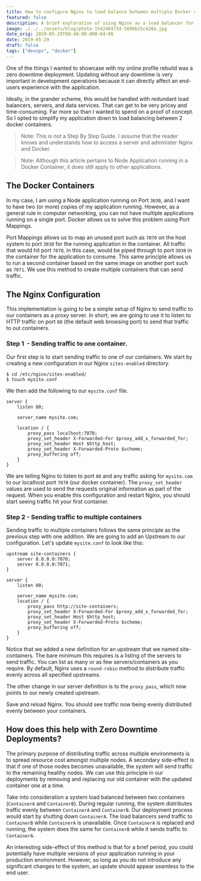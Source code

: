 ```yaml
---
title: How to configure Nginx to load balance between multiple Docker containers
featured: false
description: A brief exploration of using Nginx as a load balancer for multiple docker containers.
image: ./../../assets/blog/photo-1542464734-5690b15c420a.jpg
date_orig: 2019-05-29T08:40:00.000-04:00
date: 2019-05-29
draft: false
tags: ["devops", "docker"]
---
```


One of the things I wanted to showcase with my online profile rebuild was a zero downtime deployment. Updating without any downtime is very important in development operations because it can directly affect an end-users experience with the application.

Ideally, in the grander scheme, this would be handled with redundant load balancers, servers, and data services. That can get to be very pricey and time-consuming. Far more so than I wanted to spend on a proof of concept. So I opted to simplify my application down to load balancing between 2 docker containers.

> Note: This is not a Step By Step Guide. I assume that the reader knows and understands how to access a server and administer Nginx and Docker.

> Note: Although this article pertains to Node Application running in a Docker Container, it does still apply to other applications.

## The Docker Containers

In my case, I am using a Node application running on Port `3030`, and I want to have two (or more) copies of my application running. However, as a general rule in computer networking, you can not have multiple applications running on a single port. Docker allows us to solve this problem using Port Mappings.

Port Mappings allows us to map an unused port such as `7070` on the host system to port `3030` for the running application in the container. All traffic that would hit port `7070`, in this case, would be piped through to port `3030` in the container for the application to consume. This same principle allows us to run a second container based on the same image on another port such as `7071`. We use this method to create multiple containers that can send traffic.

## The Nginx Configuration

This implementation is going to be a simple setup of Nginx to send traffic to our containers as a proxy server. In short, we are going to use it to listen to HTTP traffic on port `80` (the default web browsing port) to send that traffic to out containers.

### Step 1  - Sending traffic to one container.

Our first step is to start sending traffic to one of our containers. We start by creating a new configuration in our Nginx `sites-enabled` directory.

```
$ cd /etc/nginx/sites-enabled/
$ touch mysite.conf
```

We then add the following to our `mysite.conf` file.

```
server {
    listen 80;

    server_name mysite.com;

    location / {
        proxy_pass localhost:7070;
        proxy_set_header X-Forwarded-For $proxy_add_x_forwarded_for;
        proxy_set_header Host $http_host;
        proxy_set_header X-Forwarded-Proto $scheme;
        proxy_buffering off;
    }
}
```

We are telling Nginx to listen to port `80` and any traffic asking for `mysite.com` to our localhost port `7070` (our docker container). The `proxy_set_header` values are used to send the requests original information as part of the request. When you enable this configuration and restart Nginx, you should start seeing traffic hit your first container.

### Step 2 - Sending traffic to multiple containers

Sending traffic to multiple containers follows the same principle as the previous step with one addition. We are going to add an Upstream to our configuration. Let's update `mysite.conf` to look like this:

```
upstream site-containers {
    server 0.0.0.0:7070;
    server 0.0.0.0:7071;
}

server {
    listen 80;

    server_name mysite.com;
    location / {
        proxy_pass http://site-containers;
        proxy_set_header X-Forwarded-For $proxy_add_x_forwarded_for;
        proxy_set_header Host $http_host;
        proxy_set_header X-Forwarded-Proto $scheme;
        proxy_buffering off;
    }
}
```

Notice that we added a new definition for an upstream that we named site-containers. The bare minimum this requires is a listing of the servers to send traffic. You can list as many or as few servers/containers as you require. By default, Nginx uses a `round-robin` method to distribute traffic evenly across all specified upstreams.

The other change in our server definition is to the `proxy_pass`, which now points to our newly created upstream.

Save and reload Nginx. You should see traffic now being evenly distributed evenly between your containers.

## How does this help with Zero Downtime Deployments?

The primary purpose of distributing traffic across multiple environments is to spread resource cost amongst multiple nodes. A secondary side-effect is that if one of those nodes becomes unavailable, the system will send traffic to the remaining healthy nodes. We can use this principle in our deployments by removing and replacing our old container with the updated container one at a time.

Take into consideration a system load balanced between two containers (`ContainerA` and `ContainerB`). During regular running, the system distributes traffic evenly between `ContainerA` and `ContainerB`. Our deployment process would start by shutting down `ContainerA`. The load balancers send traffic to `ContainerB` while `ContainerA` is unavailable. Once `ContainerA` is replaced and running, the system does the same for `ContainerB` while it sends traffic to `ContainerA`.

An interesting side-effect of this method is that for a brief period, you could potentially have multiple versions of your application running in your production environment. However, so long as you do not introduce any significant changes to the system, an update should appear seamless to the end user.
